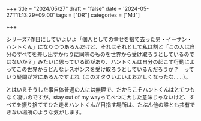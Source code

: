 +++
title = "2024/05/27"
draft = "false"
date = '2024-05-27T11:13:29+09:00'
tags = ["DR"]
categories = ["M:I"]

+++


シリーズ7作目にしていよいよ「個人としての幸せを捨て去った男・イーサン・ハントくん」になりつつあるんだけど、それはそれとして私は割と「この人は自分のすべてを差し出すかわりに同等のものを世界から受け取ろうとしているのではないか？」みたいに思っている節があり、ハントくんは自分の起こす行動によってこの世界からどんなレスポンスを受け取ろうとしているんだろうか？　っていう疑問が常にあるんですよね（このオタクいよいよおかしくなったな……）。

とはいえそうした事自体普通の人には無理で、だからこそハントくんはとてつもなく凄いのですが。stay out of my wayってべつに大した意味じゃないけど、すべてを振り捨ててひた走るハントくんが目指す場所は、たぶん他の誰とも共有できない場所のような気がします。
